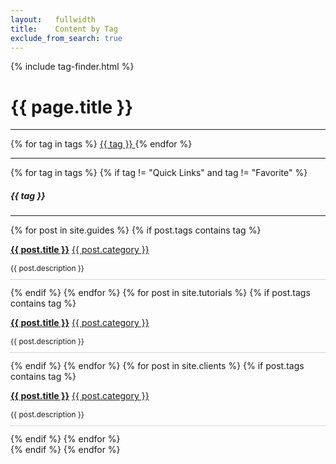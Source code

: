 ```yaml
---
layout:   fullwidth
title:    Content by Tag
exclude_from_search: true
---
```


{% include tag-finder.html %}

<div class="row">
  <div class="col-sm-12 col-md-12 col-lg-12 col-xl-12">
    <h1>{{ page.title }}</h1>
    <hr>
    {% for tag in tags %}
      <a class="badge badge-info m5" href="#{{ tag | slugify }}"> {{ tag }} </a>
    {% endfor %}
    <hr>
  </div>
</div>

<div class="row">
  {% for tag in tags %}
    {% if tag != "Quick Links" and tag != "Favorite" %}
    <div class="col-sm-6 col-md-6 col-lg-6 col-xl-6">
      <div class="panel bg-color-lightGray">
        <div class="panel-body">
          <h5 id="{{ tag | slugify }}">{{ tag }} <span class="color-mediumGray pull-right"><i class="fa fa-tags"></i></span></h5>
          <hr>
          <div class="row">
            <!-- Guides -->
            {% for post in site.guides %}
              {% if post.tags contains tag %}
                <div class="col-sm-12 col-md-12 col-lg-12 col-xl-12">
                  <p>
                    <strong><a href="{{ site.url }}{{ post.url }}">{{ post.title }}</a></strong> 
                    <a class="label label-success pull-right" style="margin-right: 10px;" href="/category#{{ post.category }}">{{ post.category }}</a>
                  </p>
                  <p class="color-mediumGray" style="font-size: 85%; border-bottom: 1px dotted #afb0b4; padding-bottom: 10px;">
                    {{ post.description }}           
                  </p>
                </div>
              {% endif %}
            {% endfor %}
            <!-- Tutorials -->
            {% for post in site.tutorials %}
              {% if post.tags contains tag %}
                <div class="col-sm-12 col-md-12 col-lg-12 col-xl-12">
                  <p>
                    <strong><a href="{{ site.url }}{{ post.url }}">{{ post.title }}</a></strong> 
                    <a class="label label-success pull-right" style="margin-right: 10px;" href="/category#{{ post.category }}">{{ post.category }}</a>
                  </p>
                  <p class="color-mediumGray" style="font-size: 85%; border-bottom: 1px dotted #afb0b4; padding-bottom: 10px;">
                    {{ post.description }}           
                  </p>
                </div>
              {% endif %}
            {% endfor %}
            <!-- API Clients -->
            {% for post in site.clients %}
              {% if post.tags contains tag %}
                <div class="col-sm-12 col-md-12 col-lg-12 col-xl-12">
                  <p>
                    <strong><a href="{{ site.url }}{{ post.url }}">{{ post.title }}</a></strong> 
                    <a class="label label-success pull-right" style="margin-right: 10px;" href="/category#{{ post.category }}">{{ post.category }}</a>
                  </p>
                  <p class="color-mediumGray" style="font-size: 85%; border-bottom: 1px dotted #afb0b4; padding-bottom: 10px;">
                    {{ post.description }}           
                  </p>
                </div>
              {% endif %}
            {% endfor %}
          </div>
        </div>
      </div>
    </div>
    {% endif %}
  {% endfor %}
</div>